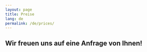 ```yaml
---
layout: page
title: Preise
lang: de
permalink: /de/prices/
---
```

## Wir freuen uns auf eine Anfrage von Ihnen!
